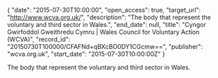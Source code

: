 {
  "date": "2015-07-30T10:00:00", 
  "open_access": true, 
  "target_url": "http://www.wcva.org.uk/", 
  "description": "The body that represent the voluntary and third sector in Wales.", 
  "end_date": null, 
  "title": "Cyngor Gwirfoddol Gweithredu Cymru | Wales Council for Voluntary Action (WCVA)", 
  "record_id": "20150730T100000/CFAFNd+qBXcBO0DY1CGcmw==", 
  "publisher": "wcva.org.uk", 
  "start_date": "2015-07-30T10:00:00Z"
}

The body that represent the voluntary and third sector in Wales.